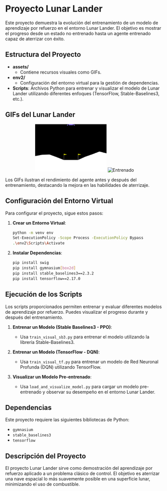 # Proyecto Lunar Lander

Este proyecto demuestra la evolución del entrenamiento de un modelo de aprendizaje por refuerzo en el entorno Lunar Lander. El objetivo es mostrar el progreso desde un estado no entrenado hasta un agente entrenado capaz de aterrizar con éxito.

## Estructura del Proyecto

- **assets/**
  - Contiene recursos visuales como GIFs.
- **env2/**
  - Configuración del entorno virtual para la gestión de dependencias.
- **Scripts**: Archivos Python para entrenar y visualizar el modelo de Lunar Lander utilizando diferentes enfoques (TensorFlow, Stable-Baselines3, etc.).

## GIFs del Lunar Lander
<p align="center">
  <img src="assets/a.gif" alt="No Entrenado" width="45%">
  <img src="assets/b.gif" alt="Entrenado" width="45%">
</p>

Los GIFs ilustran el rendimiento del agente antes y después del entrenamiento, destacando la mejora en las habilidades de aterrizaje.

## Configuración del Entorno Virtual

Para configurar el proyecto, sigue estos pasos:

1. **Crear un Entorno Virtual**:
    ```bash
    python -m venv env
    Set-ExecutionPolicy -Scope Process -ExecutionPolicy Bypass
    .\env2\Scripts\Activate
    ```

2. **Instalar Dependencias**:
    ```bash
    pip install swig
    pip install gymnasium[box2d]
    pip install stable_baselines3==2.3.2
    pip install tensorflow==2.17.0
    ```

## Ejecución de los Scripts

Los scripts proporcionados permiten entrenar y evaluar diferentes modelos de aprendizaje por refuerzo. Puedes visualizar el progreso durante y después del entrenamiento.

1. **Entrenar un Modelo (Stable Baselines3 - PPO)**:
    - Usa `train_visual_sb3.py` para entrenar el modelo utilizando la librería Stable-Baselines3.

2. **Entrenar un Modelo (TensorFlow - DQN)**:
    - Usa `train_visual_tf.py` para entrenar un modelo de Red Neuronal Profunda (DQN) utilizando TensorFlow.

3. **Visualizar un Modelo Pre-entrenado**:
    - Usa `load_and_visualize_model.py` para cargar un modelo pre-entrenado y observar su desempeño en el entorno Lunar Lander.

## Dependencias

Este proyecto requiere las siguientes bibliotecas de Python:
- `gymnasium`
- `stable_baselines3`
- `tensorflow`

## Descripción del Proyecto

El proyecto Lunar Lander sirve como demostración del aprendizaje por refuerzo aplicado a un problema clásico de control. El objetivo es aterrizar una nave espacial lo más suavemente posible en una superficie lunar, minimizando el uso de combustible.
